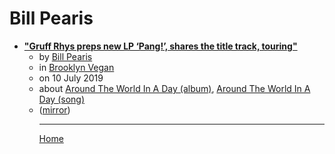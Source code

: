 # Bill Pearis

 - [**"Gruff Rhys preps new LP ‘Pang!’, shares the title track, touring"**](http://www.brooklynvegan.com/gruff-rhys-preps-new-lp-pang-shares-the-title-track-touring/)<ul><li>by [Bill Pearis](../../authors/bill-pearis/index.md)</li><li>in [Brooklyn Vegan](http://www.brooklynvegan.com/)</li><li>on 10 July 2019</li><li>about [Around The World In A Day (album)](../../topics/album/around-the-world-in-a-day/index.md), [Around The World In A Day (song)](../../topics/song/around-the-world-in-a-day/index.md)</li><li>([mirror](https://web.archive.org/web/*/http://www.brooklynvegan.com/gruff-rhys-preps-new-lp-pang-shares-the-title-track-touring/))</li><ul>

----

[Home](../index.md)
